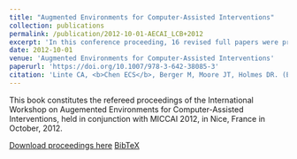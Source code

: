 ```yaml
---
title: "Augmented Environments for Computer-Assisted Interventions"
collection: publications
permalink: /publication/2012-10-01-AECAI_LCB+2012
excerpt: 'In this conference proceeding, 16 revised full papers were presented at the AE-CAI international workshop. I served as the Program Chair and Proceeding Editor for AE-CAI 2012.'
date: 2012-10-01
venue: 'Augmented Environments for Computer-Assisted Interventions'
paperurl: 'https://doi.org/10.1007/978-3-642-38085-3'
citation: 'Linte CA, <b>Chen ECS</b>, Berger M, Moore JT, Holmes DR. (Eds) in <i>Augmented Environments for Computer-Assisted Interventions</i>, LNCS 7815.'
---
```


This book constitutes the refereed proceedings of the International Workshop on Augemented Environments for Computer-Assisted Interventions, held in conjunction with MICCAI 2012, in Nice, France in October, 2012.

[Download proceedings here](https://doi.org/10.1007/978-3-642-38085-3) [BibTeX](./../files/bibtex/LCB+2012.bib)